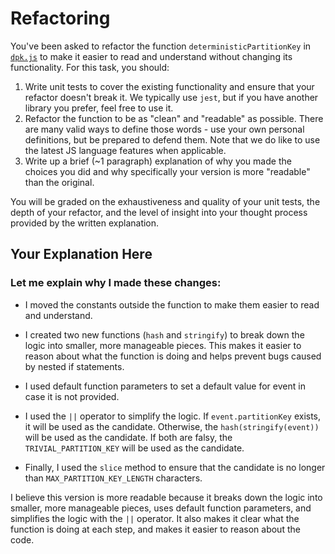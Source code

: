 # Refactoring

You've been asked to refactor the function `deterministicPartitionKey` in [`dpk.js`](dpk.js) to make it easier to read and understand without changing its functionality. For this task, you should:

1. Write unit tests to cover the existing functionality and ensure that your refactor doesn't break it. We typically use `jest`, but if you have another library you prefer, feel free to use it.
2. Refactor the function to be as "clean" and "readable" as possible. There are many valid ways to define those words - use your own personal definitions, but be prepared to defend them. Note that we do like to use the latest JS language features when applicable.
3. Write up a brief (~1 paragraph) explanation of why you made the choices you did and why specifically your version is more "readable" than the original.

You will be graded on the exhaustiveness and quality of your unit tests, the depth of your refactor, and the level of insight into your thought process provided by the written explanation.

## Your Explanation Here

### Let me explain why I made these changes:

- I moved the constants outside the function to make them easier to read and understand.

- I created two new functions (`hash` and `stringify`) to break down the logic into smaller, more manageable pieces. This makes it easier to reason about what the function is doing and helps prevent bugs caused by nested if statements.

- I used default function parameters to set a default value for event in case it is not provided.

- I used the `||` operator to simplify the logic. If `event.partitionKey` exists, it will be used as the candidate. Otherwise, the `hash(stringify(event))` will be used as the candidate. If both are falsy, the      `TRIVIAL_PARTITION_KEY` will be used as the candidate.

- Finally, I used the `slice` method to ensure that the candidate is no longer than `MAX_PARTITION_KEY_LENGTH` characters.

I believe this version is more readable because it breaks down the logic into smaller, more manageable pieces, uses default function parameters, and simplifies the logic with the `||` operator. It also makes it clear what the function is doing at each step, and makes it easier to reason about the code.
